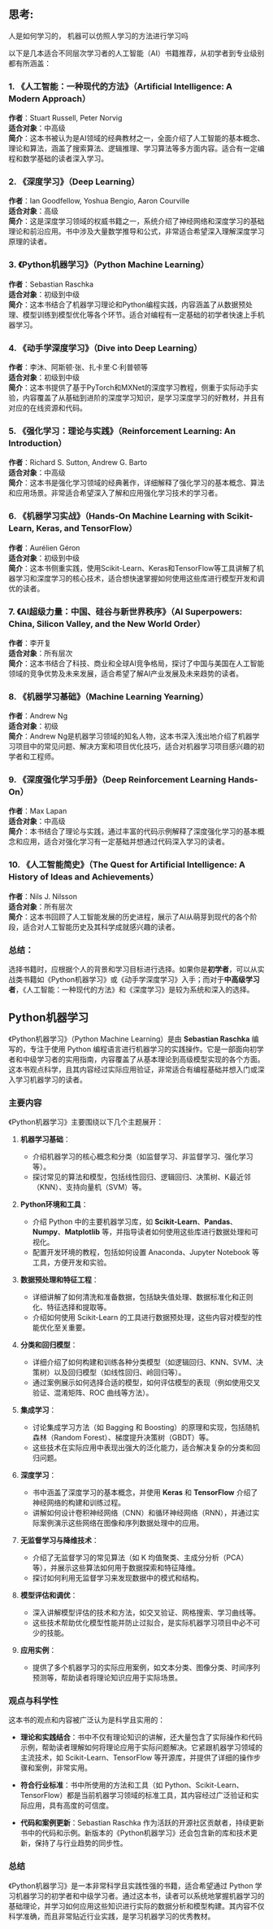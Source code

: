 ## 思考: 

人是如何学习的，
机器可以仿照人学习的方法进行学习吗


以下是几本适合不同层次学习者的人工智能（AI）书籍推荐，从初学者到专业级别都有所涵盖：

### 1. **《人工智能：一种现代的方法》（Artificial Intelligence: A Modern Approach）**
   **作者**：Stuart Russell, Peter Norvig  
   **适合对象**：中高级  
   **简介**：这本书被认为是AI领域的经典教材之一，全面介绍了人工智能的基本概念、理论和算法，涵盖了搜索算法、逻辑推理、学习算法等多方面内容。适合有一定编程和数学基础的读者深入学习。

### 2. **《深度学习》（Deep Learning）**
   **作者**：Ian Goodfellow, Yoshua Bengio, Aaron Courville  
   **适合对象**：高级  
   **简介**：这是深度学习领域的权威书籍之一，系统介绍了神经网络和深度学习的基础理论和前沿应用。书中涉及大量数学推导和公式，非常适合希望深入理解深度学习原理的读者。

### 3. **《Python机器学习》（Python Machine Learning）**
   **作者**：Sebastian Raschka  
   **适合对象**：初级到中级  
   **简介**：这本书结合了机器学习理论和Python编程实践，内容涵盖了从数据预处理、模型训练到模型优化等各个环节。适合对编程有一定基础的初学者快速上手机器学习。

### 4. **《动手学深度学习》（Dive into Deep Learning）**
   **作者**：李沐、阿斯顿·张、扎卡里·C·利普顿等  
   **适合对象**：初级到中级  
   **简介**：这本书提供了基于PyTorch和MXNet的深度学习教程，侧重于实际动手实验，内容覆盖了从基础到进阶的深度学习知识，是学习深度学习的好教材，并且有对应的在线资源和代码。

### 5. **《强化学习：理论与实践》（Reinforcement Learning: An Introduction）**
   **作者**：Richard S. Sutton, Andrew G. Barto  
   **适合对象**：中高级  
   **简介**：这本书是强化学习领域的经典著作，详细解释了强化学习的基本概念、算法和应用场景。非常适合希望深入了解和应用强化学习技术的学习者。

### 6. **《机器学习实战》（Hands-On Machine Learning with Scikit-Learn, Keras, and TensorFlow）**
   **作者**：Aurélien Géron  
   **适合对象**：初级到中级  
   **简介**：这本书侧重实践，使用Scikit-Learn、Keras和TensorFlow等工具讲解了机器学习和深度学习的核心技术，适合想快速掌握如何使用这些库进行模型开发和调优的读者。

### 7. **《AI超级力量：中国、硅谷与新世界秩序》（AI Superpowers: China, Silicon Valley, and the New World Order）**
   **作者**：李开复  
   **适合对象**：所有层次  
   **简介**：这本书结合了科技、商业和全球AI竞争格局，探讨了中国与美国在人工智能领域的竞争优势及未来发展，适合希望了解AI产业发展及未来趋势的读者。

### 8. **《机器学习基础》（Machine Learning Yearning）**
   **作者**：Andrew Ng  
   **适合对象**：初级  
   **简介**：Andrew Ng是机器学习领域的知名人物，这本书深入浅出地介绍了机器学习项目中的常见问题、解决方案和项目优化技巧，适合对机器学习项目感兴趣的初学者和工程师。

### 9. **《深度强化学习手册》（Deep Reinforcement Learning Hands-On）**
   **作者**：Max Lapan  
   **适合对象**：中高级  
   **简介**：本书结合了理论与实践，通过丰富的代码示例解释了深度强化学习的基本概念和应用，适合对强化学习有一定基础并想通过代码深入学习的读者。

### 10. **《人工智能简史》（The Quest for Artificial Intelligence: A History of Ideas and Achievements）**
   **作者**：Nils J. Nilsson  
   **适合对象**：所有层次  
   **简介**：这本书回顾了人工智能发展的历史进程，展示了AI从萌芽到现代的各个阶段，适合对人工智能历史及其科学成就感兴趣的读者。

### **总结**：
选择书籍时，应根据个人的背景和学习目标进行选择。如果你是**初学者**，可以从实战类书籍如《Python机器学习》或《动手学深度学习》入手；而对于**中高级学习者**，《人工智能：一种现代的方法》和《深度学习》是较为系统和深入的选择。

## Python机器学习

《Python机器学习》（Python Machine Learning）是由 **Sebastian Raschka** 编写的，专注于使用 Python 编程语言进行机器学习的实践操作。它是一部面向初学者和中级学习者的实用指南，内容覆盖了从基本理论到高级模型实现的各个方面。这本书观点科学，且其内容经过实际应用验证，非常适合有编程基础并想入门或深入学习机器学习的读者。

### **主要内容**

《Python机器学习》主要围绕以下几个主题展开：

1. **机器学习基础**：
   - 介绍机器学习的核心概念和分类（如监督学习、非监督学习、强化学习等）。
   - 探讨常见的算法和模型，包括线性回归、逻辑回归、决策树、K最近邻（KNN）、支持向量机（SVM）等。

2. **Python环境和工具**：
   - 介绍 Python 中的主要机器学习库，如 **Scikit-Learn**、**Pandas**、**Numpy**、**Matplotlib** 等，并指导读者如何使用这些库进行数据处理和可视化。
   - 配置开发环境的教程，包括如何设置 Anaconda、Jupyter Notebook 等工具，方便开发和实验。

3. **数据预处理和特征工程**：
   - 详细讲解了如何清洗和准备数据，包括缺失值处理、数据标准化和正则化、特征选择和提取等。
   - 介绍如何使用 Scikit-Learn 的工具进行数据预处理，这些内容对模型的性能优化至关重要。

4. **分类和回归模型**：
   - 详细介绍了如何构建和训练各种分类模型（如逻辑回归、KNN、SVM、决策树）以及回归模型（如线性回归、岭回归等）。
   - 通过案例展示如何选择合适的模型，如何评估模型的表现（例如使用交叉验证、混淆矩阵、ROC 曲线等方法）。

5. **集成学习**：
   - 讨论集成学习方法（如 Bagging 和 Boosting）的原理和实现，包括随机森林（Random Forest）、梯度提升决策树（GBDT）等。
   - 这些技术在实际应用中表现出强大的泛化能力，适合解决复杂的分类和回归问题。

6. **深度学习**：
   - 书中涵盖了深度学习的基本概念，并使用 **Keras** 和 **TensorFlow** 介绍了神经网络的构建和训练过程。
   - 讲解如何设计卷积神经网络（CNN）和循环神经网络（RNN），并通过实际案例演示这些网络在图像和序列数据处理中的应用。

7. **无监督学习与降维技术**：
   - 介绍了无监督学习的常见算法（如 K 均值聚类、主成分分析（PCA）等），并展示这些算法如何用于数据探索和特征降维。
   - 探讨如何利用无监督学习来发现数据中的模式和结构。

8. **模型评估和调优**：
   - 深入讲解模型评估的技术和方法，如交叉验证、网格搜索、学习曲线等。
   - 这些技术帮助优化模型性能并防止过拟合，是实际机器学习项目中必不可少的技能。

9. **应用实例**：
   - 提供了多个机器学习的实际应用案例，如文本分类、图像分类、时间序列预测等，帮助读者将理论知识应用于实际场景。

### **观点与科学性**

这本书的观点和内容被广泛认为是科学且实用的：

- **理论和实践结合**：书中不仅有理论知识的讲解，还大量包含了实际操作和代码示例，帮助读者理解如何将理论应用于实际问题解决。它紧跟机器学习领域的主流技术，如 Scikit-Learn、TensorFlow 等开源库，并提供了详细的操作步骤和案例，非常实用。
  
- **符合行业标准**：书中所使用的方法和工具（如 Python、Scikit-Learn、TensorFlow）都是当前机器学习领域的标准工具，其内容经过广泛验证和实际应用，具有高度的可信度。

- **代码和案例更新**：Sebastian Raschka 作为活跃的开源社区贡献者，持续更新书中的代码和示例。新版本的《Python机器学习》还会包含新的库和技术更新，保持了与行业趋势的同步性。

### **总结**

《Python机器学习》是一本非常科学且实践性强的书籍，适合希望通过 Python 学习机器学习的初学者和中级学习者。通过这本书，读者可以系统地掌握机器学习的基础理论，并学习如何应用这些知识进行实际的数据分析和模型构建。其内容不仅科学准确，而且非常贴近行业实践，是学习机器学习的优秀教材。